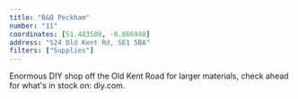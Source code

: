 ```yaml
---
title: "B&Q Peckham"
number: "11"
coordinates: [51.483508, -0.066948]
address: "524 Old Kent Rd, SE1 5BA"
filters: ["Supplies"]
---
```


Enormous DIY shop off the Old Kent Road for larger materials, check ahead for what's in stock on: diy.com.
